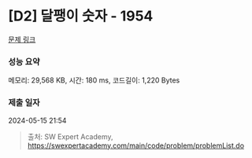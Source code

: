 # [D2] 달팽이 숫자 - 1954 

[문제 링크](https://swexpertacademy.com/main/code/problem/problemDetail.do?contestProbId=AV5PobmqAPoDFAUq) 

### 성능 요약

메모리: 29,568 KB, 시간: 180 ms, 코드길이: 1,220 Bytes

### 제출 일자

2024-05-15 21:54



> 출처: SW Expert Academy, https://swexpertacademy.com/main/code/problem/problemList.do